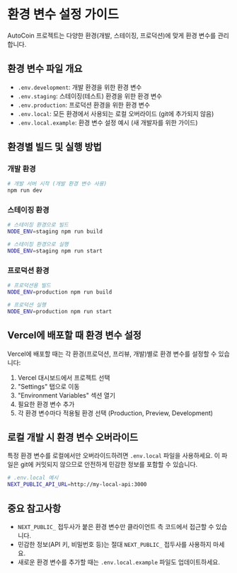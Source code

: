 # 환경 변수 설정 가이드

AutoCoin 프로젝트는 다양한 환경(개발, 스테이징, 프로덕션)에 맞게 환경 변수를 관리합니다.

## 환경 변수 파일 개요

- `.env.development`: 개발 환경을 위한 환경 변수
- `.env.staging`: 스테이징(테스트) 환경을 위한 환경 변수
- `.env.production`: 프로덕션 환경을 위한 환경 변수
- `.env.local`: 모든 환경에서 사용되는 로컬 오버라이드 (git에 추가되지 않음)
- `.env.local.example`: 환경 변수 설정 예시 (새 개발자를 위한 가이드)

## 환경별 빌드 및 실행 방법

### 개발 환경

```bash
# 개발 서버 시작 (개발 환경 변수 사용)
npm run dev
```

### 스테이징 환경

```bash
# 스테이징 환경으로 빌드
NODE_ENV=staging npm run build

# 스테이징 환경으로 실행
NODE_ENV=staging npm run start
```

### 프로덕션 환경

```bash
# 프로덕션용 빌드
NODE_ENV=production npm run build

# 프로덕션 실행
NODE_ENV=production npm run start
```

## Vercel에 배포할 때 환경 변수 설정

Vercel에 배포할 때는 각 환경(프로덕션, 프리뷰, 개발)별로 환경 변수를 설정할 수 있습니다:

1. Vercel 대시보드에서 프로젝트 선택
2. "Settings" 탭으로 이동
3. "Environment Variables" 섹션 열기
4. 필요한 환경 변수 추가
5. 각 환경 변수마다 적용될 환경 선택 (Production, Preview, Development)

## 로컬 개발 시 환경 변수 오버라이드

특정 환경 변수를 로컬에서만 오버라이드하려면 `.env.local` 파일을 사용하세요. 이 파일은 git에 커밋되지 않으므로 안전하게 민감한 정보를 포함할 수 있습니다.

```bash
# .env.local 예시
NEXT_PUBLIC_API_URL=http://my-local-api:3000
```

## 중요 참고사항

- `NEXT_PUBLIC_` 접두사가 붙은 환경 변수만 클라이언트 측 코드에서 접근할 수 있습니다.
- 민감한 정보(API 키, 비밀번호 등)는 절대 `NEXT_PUBLIC_` 접두사를 사용하지 마세요.
- 새로운 환경 변수를 추가할 때는 `.env.local.example` 파일도 업데이트하세요.
